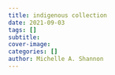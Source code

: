 ```yaml
---
title: indigenous collection
date: 2021-09-03
tags: []
subtitle: 
cover-image: 
categories: []
author: Michelle A. Shannon
---
```

